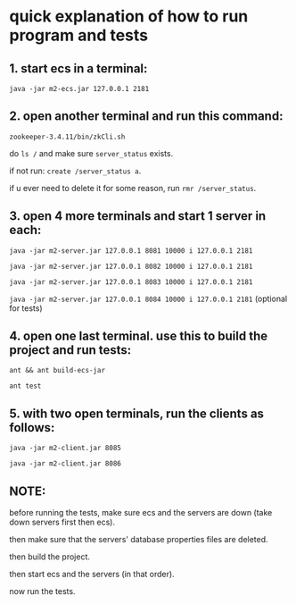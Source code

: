 # quick explanation of how to run program and tests

## 1. start ecs in a terminal:

`java -jar m2-ecs.jar 127.0.0.1 2181`

## 2. open another terminal and run this command:

`zookeeper-3.4.11/bin/zkCli.sh`

do `ls /` and make sure `server_status` exists.

if not run: `create /server_status a`.

if u ever need to delete it for some reason, run `rmr /server_status`.

## 3. open 4 more terminals and start 1 server in each:

`java -jar m2-server.jar 127.0.0.1 8081 10000 i 127.0.0.1 2181`

`java -jar m2-server.jar 127.0.0.1 8082 10000 i 127.0.0.1 2181`

`java -jar m2-server.jar 127.0.0.1 8083 10000 i 127.0.0.1 2181`

`java -jar m2-server.jar 127.0.0.1 8084 10000 i 127.0.0.1 2181` (optional for tests)

## 4. open one last terminal. use this to build the project and run tests:

`ant && ant build-ecs-jar`

`ant test`

## 5. with two open terminals, run the clients as follows:

`java -jar m2-client.jar 8085`

`java -jar m2-client.jar 8086`


## NOTE:

before running the tests, make sure ecs and the servers are down (take down servers first then ecs).

then make sure that the servers' database properties files are deleted.

then build the project.

then start ecs and the servers (in that order).

now run the tests.